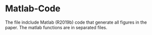 # Matlab-Code

The file indclude Matlab (R2019b) code that generate all figures in the paper. The matlab functions are in separated files. 
